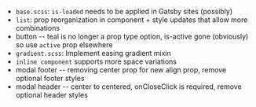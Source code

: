 - `base.scss`: `is-loaded` needs to be applied in Gatsby sites (possibly)
- `list`: prop reorganization in component + style updates that allow more combinations
- button -- teal is no longer a prop type option, is-active gone (obviously) so use `active` prop elsewhere
- `gradient.scss`: Implement easing gradient mixin
- `inline component` supports more space variations
- modal footer -- removing center prop for new align prop, remove optional footer styles
- modal header -- center to centered, onCloseClick is required, remove optional header styles
